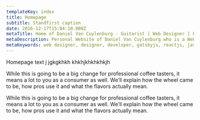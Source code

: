```yaml
---
templateKey: index
title: Homepage
subtitle: Standfirst caption
date: 2016-12-17T15:04:10.000Z
metaTitle: Home of Daniel Van Cuylenburg - Guitarist | Web Designer | Front-end Developer
metaDescription: Personal Website of Daniel Van Cuylenburg who is a Website Designer and Front-end Developer on the Isle of Wight, UK
metaKeywords: web designer, designer, developer, gatsbyjs, reactjs, javascript, personal site
---
```

Homepage text j jgkgkhkh khkhjkhkhkhkjh

While this is going to be a big change for professional coffee tasters, it means a lot to you as a consumer as well. We’ll explain how the wheel came to be, how pros use it and what the flavors actually mean.

While this is going to be a big change for professional coffee tasters, it means a lot to you as a consumer as well. We’ll explain how the wheel came to be, how pros use it and what the flavors actually mean.